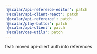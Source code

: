 ```yaml
---
'@scalar/api-reference-editor': patch
'@scalar/api-client-react': patch
'@scalar/api-reference': patch
'@scalar/play-button': patch
'@scalar/api-client': patch
'@scalar/oas-utils': patch
---
```


feat: moved api-client auth into references
